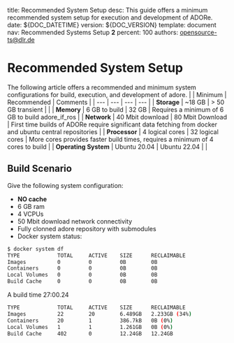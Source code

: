 title:      Recommended System Setup
desc:       This guide offers a minimum recommended system setup for execution and development of ADORe.
date:       ${DOC_DATETIME}
version:    ${DOC_VERSION}
template:   document
nav:        Recommended Systems Setup __2__
percent:    100
authors:    opensource-ts@dlr.de

# Recommended System Setup 
The following article offers a recommended and minimum system configurations
for build, execution, and development of adore.
|     | Minimum | Recommended | Comments |
| --- | --- | --- | --- |
| **Storage** | ~18 GB | \> 50 GB transient |     |
| **Memory** | 6 GB to build | 32 GB |   Requires a minimum of 6 GB to build adore_if_ros  |
| **Network** | 40 Mbit download | 80 Mbit Download | First time builds of ADORe require significant data fetching from docker and ubuntu central repositories |
| **Processor** | 4 logical cores | 32 logical cores | More cores provides faster build times, requires a minimum of 4 cores to build |
| **Operating System** | Ubuntu 20.04 | Ubuntu 22.04 |     |


## Build Scenario
Give the following system configuration:
- **NO cache** 
- 6 GB ram
- 4 VCPUs
- 50 Mbit download network connectivity
- Fully clonned adore repository with submodules
- Docker system status:

```bash
$ docker system df
TYPE            TOTAL     ACTIVE    SIZE      RECLAIMABLE                                                                                                     
Images          0         0         0B        0B                                                                                                              
Containers      0         0         0B        0B                                                                                                              
Local Volumes   0         0         0B        0B                                                                                                              
Build Cache     0         0         0B        0B 
```

A build time 
27:00.24

```bash
TYPE            TOTAL     ACTIVE    SIZE      RECLAIMABLE
Images          22        20        6.489GB   2.233GB (34%)
Containers      20        1         386.7kB   0B (0%)
Local Volumes   1         1         1.261GB   0B (0%)
Build Cache     402       0         12.24GB   12.24GB
```

